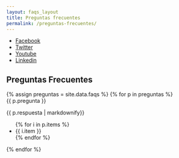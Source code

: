```yaml
---
layout: faqs_layout
title: Preguntas frecuentes
permalink: /preguntas-frecuentes/
---
```

<main>
  <section id="contenido">
    <div class="container-fluid">
      <div class="row no-gutters">
        <div class="col-lg-6 text-left alac">
          <div class="row no-gutters">
            <div class="col-lg-2 d-none d-lg-block d-xl-block">
              <ul class="redes">
                <li><a class="facebook" href="" target="_blank">Facebook</a></li>
                <li><a class="twitter" href="" target="_blank">Twitter</a></li>
                <li><a class="youtube" href="" target="_blank">Youtube</a></li>
                <li><a class="linkedin" href="" target="_blank">Linkedin</a></li>
              </ul>
              <div class="col-lg-6">
              </div>
            </div>
          </div>
        </div>
      </div>
      <div class="container">
        <div class="row">
          <div class="col-lg-10 offset-lg-1 preguntas">
            <h2 class="titulo">Preguntas Frecuentes</h2>
            <div id="accordion" class="accordion">
              <div class="card mb-0">
              {% assign preguntas = site.data.faqs  %}
              {% for p in preguntas %}
                <div class="card-header collapsed" data-toggle="collapse" href="#collapse-0{{ p.id }}" aria-expanded="false">
                  <a class="card-title">
                    {{ p.pregunta }}
                  </a>
                </div>
                <div id="collapse-0{{ p.id }}" class="card-body collapse" data-parent="#accordion" >
                  <p>
                    {{ p.respuesta | markdownify}}
                    <ul>
                    {% for i in p.items %}
                    <li> {{ i.item }} </li>
                    {% endfor %}
                    </ul>
                  </p>
                </div>
                {% endfor %}
              </div>
            </div>
          </div>
        </div>
      </div>
    </div>
  </section>
  <!-- Bootstrap core JavaScript -->
  <script src="/assets/vendor/jquery/jquery.min.js"></script>
  <script src="/assets/vendor/bootstrap/js/bootstrap.bundle.min.js"></script>

  <script>
    function toggleIcon(e) {
      $(e.target)
          .prev('.panel-heading')
          .find(".more-less")
          .toggleClass('glyphicon-plus glyphicon-minus');
    }
    $('.panel-group').on('hidden.bs.collapse', toggleIcon);
    $('.panel-group').on('shown.bs.collapse', toggleIcon);

  </script>
</main>
